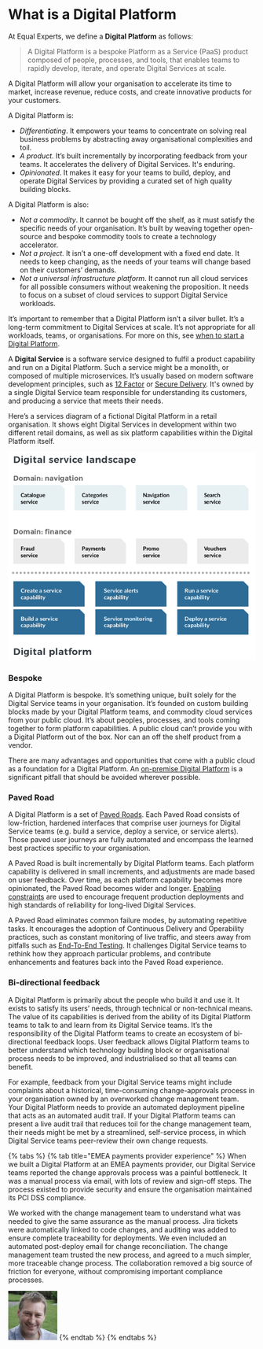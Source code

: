 # What is a Digital Platform

At Equal Experts, we define a **Digital Platform** as follows:

> A Digital Platform is a bespoke Platform as a Service \(PaaS\) product composed of people, processes, and tools, that enables teams to rapidly develop, iterate, and operate Digital Services at scale.

A Digital Platform will allow your organisation to accelerate its time to market, increase revenue, reduce costs, and create innovative products for your customers.

A Digital Platform is:

* _Differentiating_. It empowers your teams to concentrate on solving real business problems by abstracting away organisational complexities and toil.
* _A product._ It’s built incrementally by incorporating feedback from your teams. It accelerates the delivery of Digital Services. It's enduring.
* _Opinionated_. It makes it easy for your teams to build, deploy, and operate Digital Services by providing a curated set of high quality building blocks.

A Digital Platform is also:

* _Not a commodity_. It cannot be bought off the shelf, as it must satisfy the specific needs of your organisation. It’s built by weaving together open-source and bespoke commodity tools to create a technology accelerator.
* _Not a project._ It isn’t a one-off development with a fixed end date. It needs to keep changing, as the needs of your teams will change based on their customers’ demands.
* _Not a universal infrastructure platform_. It cannot run all cloud services for all possible consumers without weakening the proposition. It needs to focus on a subset of cloud services to support Digital Service workloads.

It’s important to remember that a Digital Platform isn’t a silver bullet. It’s a long-term commitment to Digital Services at scale. It’s not appropriate for all workloads, teams, or organisations. For more on this, see [when to start a Digital Platform](https://digital-platform.playbook.ee/introduction/when-to-start-a-digital-platform).

A **Digital Service** is a software service designed to fulfil a product capability and run on a Digital Platform. Such a service might be a monolith, or composed of multiple microservices. It’s usually based on modern software development principles, such as [12 Factor](https://12factor.net/) or [Secure Delivery](https://secure-delivery.playbook.ee/). It's owned by a single Digital Service team responsible for understanding its customers, and producing a service that meets their needs.

Here’s a services diagram of a fictional Digital Platform in a retail organisation. It shows eight Digital Services in development within two different retail domains, as well as six platform capabilities within the Digital Platform itself.

![Digital Services on a Digital Platform](../.gitbook/assets/digital-platform-services.png)

### Bespoke

A Digital Platform is bespoke. It’s something unique, built solely for the Digital Service teams in your organisation. It’s founded on custom building blocks made by your Digital Platform teams, and commodity cloud services from your public cloud. It’s about peoples, processes, and tools coming together to form platform capabilities. A public cloud can’t provide you with a Digital Platform out of the box. Nor can an off the shelf product from a vendor. 

There are many advantages and opportunities that come with a public cloud as a foundation for a Digital Platform. An [on-premise Digital Platform](https://digital-platform.playbook.ee/pitfalls#on-premise-digital-platform) is a significant pitfall that should be avoided wherever possible.

### Paved Road

A Digital Platform is a set of [Paved Roads](https://www.oreilly.com/library/view/oscon-2017-/9781491976227/video306724.html). Each Paved Road consists of low-friction, hardened interfaces that comprise user journeys for Digital Service teams \(e.g. build a service, deploy a service, or service alerts\). Those paved user journeys are fully automated and encompass the learned best practices specific to your organisation. 

A Paved Road is built incrementally by Digital Platform teams. Each platform capability is delivered in small increments, and adjustments are made based on user feedback. Over time, as each platform capability becomes more opinionated, the Paved Road becomes wider and longer. [Enabling constraints](https://theitriskmanager.com/2018/12/09/constraints-that-enable/) are used to encourage frequent production deployments and high standards of reliability for long-lived Digital Services.

A Paved Road eliminates common failure modes, by automating repetitive tasks. It encourages the adoption of Continuous Delivery and Operability practices, such as constant monitoring of live traffic, and steers away from pitfalls such as [End-To-End Testing](https://digital-platform.playbook.ee/pitfalls#industrialised-end-to-end-testing). It challenges Digital Service teams to rethink how they approach particular problems, and contribute enhancements and features back into the Paved Road experience. 

### Bi-directional feedback

A Digital Platform is primarily about the people who build it and use it. It exists to satisfy its users’ needs, through technical or non-technical means. The value of its capabilities is derived from the ability of its Digital Platform teams to talk to and learn from its Digital Service teams. It’s the responsibility of the Digital Platform teams to create an ecosystem of bi-directional feedback loops. User feedback allows Digital Platform teams to better understand which technology building block or organisational process needs to be improved, and industrialised so that all teams can benefit. 

For example, feedback from your Digital Service teams might include complaints about a historical, time-consuming change-approvals process in your organisation owned by an overworked change management team. Your Digital Platform needs to provide an automated deployment pipeline that acts as an automated audit trail. If your Digital Platform teams can present a live audit trail that reduces toil for the change management team, their needs might be met by a streamlined, self-service process, in which Digital Service teams peer-review their own change requests.

{% tabs %}
{% tab title="EMEA payments provider experience" %}
When we built a Digital Platform at an EMEA payments provider, our Digital Service teams reported the change approvals process was a painful bottleneck. It was a manual process via email, with lots of review and sign-off steps. The process existed to provide security and ensure the organisation maintained its PCI DSS compliance.

We worked with the change management team to understand what was needed to give the same assurance as the manual process. Jira tickets were automatically linked to code changes, and auditing was added to ensure complete traceability for deployments. We even included an automated post-deploy email for change reconciliation. The change management team trusted the new process, and agreed to a much simpler, more traceable change process. The collaboration removed a big source of friction for everyone, without compromising important compliance processes.

![Dave Hewett](../.gitbook/assets/davehewett.png)
{% endtab %}
{% endtabs %}



